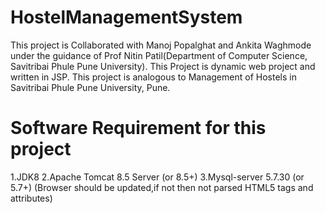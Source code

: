 # HostelManagementSystem
This project is Collaborated with Manoj Popalghat and Ankita Waghmode under the guidance of 
Prof Nitin Patil(Department of Computer Science, Savitribai Phule Pune University).
This Project is dynamic web project and written in JSP.
This project is analogous to Management of Hostels in Savitribai Phule Pune University, Pune.

# Software Requirement for this project
1.JDK8
2.Apache Tomcat 8.5 Server (or 8.5+)
3.Mysql-server 5.7.30 (or 5.7+)
(Browser should be updated,if not then not parsed HTML5 tags and attributes)


